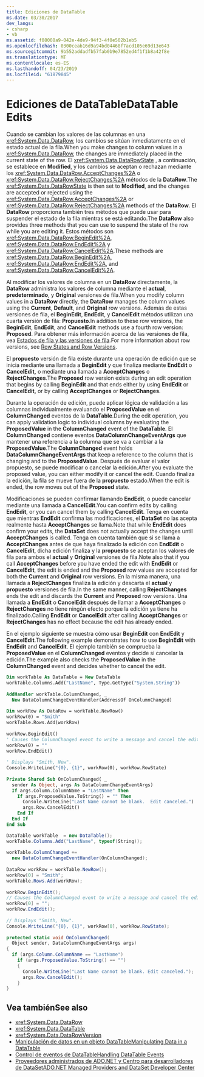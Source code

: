 ```yaml
---
title: Ediciones de DataTable
ms.date: 03/30/2017
dev_langs:
- csharp
- vb
ms.assetid: f08008a9-042e-4de9-94f3-4f0e502b1eb5
ms.openlocfilehash: 0300ceab16d9a94bd04468f7acd105e69d13e643
ms.sourcegitcommit: 9b552addadfb57fab0b9e7852ed4f1f1b8a42f8e
ms.translationtype: MT
ms.contentlocale: es-ES
ms.lasthandoff: 04/23/2019
ms.locfileid: "61879845"
---
```

# <a name="datatable-edits"></a><span data-ttu-id="9c5b3-102">Ediciones de DataTable</span><span class="sxs-lookup"><span data-stu-id="9c5b3-102">DataTable Edits</span></span>
<span data-ttu-id="9c5b3-103">Cuando se cambian los valores de las columnas en una <xref:System.Data.DataRow>, los cambios se sitúan inmediatamente en el estado actual de la fila.</span><span class="sxs-lookup"><span data-stu-id="9c5b3-103">When you make changes to column values in a <xref:System.Data.DataRow>, the changes are immediately placed in the current state of the row.</span></span> <span data-ttu-id="9c5b3-104">El <xref:System.Data.DataRowState> , a continuación, se establece en **Modified**, y los cambios se aceptan o rechazan mediante los <xref:System.Data.DataRow.AcceptChanges%2A> o <xref:System.Data.DataRow.RejectChanges%2A> métodos de la **DataRow**.</span><span class="sxs-lookup"><span data-stu-id="9c5b3-104">The <xref:System.Data.DataRowState> is then set to **Modified**, and the changes are accepted or rejected using the <xref:System.Data.DataRow.AcceptChanges%2A> or <xref:System.Data.DataRow.RejectChanges%2A> methods of the **DataRow**.</span></span> <span data-ttu-id="9c5b3-105">El **DataRow** proporciona también tres métodos que puede usar para suspender el estado de la fila mientras se está editando.</span><span class="sxs-lookup"><span data-stu-id="9c5b3-105">The **DataRow** also provides three methods that you can use to suspend the state of the row while you are editing it.</span></span> <span data-ttu-id="9c5b3-106">Estos métodos son <xref:System.Data.DataRow.BeginEdit%2A>, <xref:System.Data.DataRow.EndEdit%2A> y <xref:System.Data.DataRow.CancelEdit%2A>.</span><span class="sxs-lookup"><span data-stu-id="9c5b3-106">These methods are <xref:System.Data.DataRow.BeginEdit%2A>, <xref:System.Data.DataRow.EndEdit%2A>, and <xref:System.Data.DataRow.CancelEdit%2A>.</span></span>  
  
 <span data-ttu-id="9c5b3-107">Al modificar los valores de columna en un **DataRow** directamente, la **DataRow** administra los valores de columna mediante el **actual**, **predeterminado**, y **Original** versiones de fila.</span><span class="sxs-lookup"><span data-stu-id="9c5b3-107">When you modify column values in a **DataRow** directly, the **DataRow** manages the column values using the **Current**, **Default**, and **Original** row versions.</span></span> <span data-ttu-id="9c5b3-108">Además de estas versiones de fila, el **BeginEdit**, **EndEdit**, y **CancelEdit** métodos utilizan una cuarta versión de fila: **Propuesto**.</span><span class="sxs-lookup"><span data-stu-id="9c5b3-108">In addition to these row versions, the **BeginEdit**, **EndEdit**, and **CancelEdit** methods use a fourth row version: **Proposed**.</span></span> <span data-ttu-id="9c5b3-109">Para obtener más información acerca de las versiones de fila, vea [Estados de fila y las versiones de fila](../../../../../docs/framework/data/adonet/dataset-datatable-dataview/row-states-and-row-versions.md).</span><span class="sxs-lookup"><span data-stu-id="9c5b3-109">For more information about row versions, see [Row States and Row Versions](../../../../../docs/framework/data/adonet/dataset-datatable-dataview/row-states-and-row-versions.md).</span></span>  
  
 <span data-ttu-id="9c5b3-110">El **propuesto** versión de fila existe durante una operación de edición que se inicia mediante una llamada a **BeginEdit** y que finaliza mediante **EndEdit** o **CancelEdit,**  o mediante una llamada a **AcceptChanges** o **RejectChanges**.</span><span class="sxs-lookup"><span data-stu-id="9c5b3-110">The **Proposed** row version exists during an edit operation that begins by calling **BeginEdit** and that ends either by using **EndEdit** or **CancelEdit,** or by calling **AcceptChanges** or **RejectChanges**.</span></span>  
  
 <span data-ttu-id="9c5b3-111">Durante la operación de edición, puede aplicar lógica de validación a las columnas individualmente evaluando el **ProposedValue** en el **ColumnChanged** eventos de la **DataTable**.</span><span class="sxs-lookup"><span data-stu-id="9c5b3-111">During the edit operation, you can apply validation logic to individual columns by evaluating the **ProposedValue** in the **ColumnChanged** event of the **DataTable**.</span></span> <span data-ttu-id="9c5b3-112">El **ColumnChanged** contiene eventos **DataColumnChangeEventArgs** que mantener una referencia a la columna que se va a cambiar a la **ProposedValue**.</span><span class="sxs-lookup"><span data-stu-id="9c5b3-112">The **ColumnChanged** event holds **DataColumnChangeEventArgs** that keep a reference to the column that is changing and to the **ProposedValue**.</span></span> <span data-ttu-id="9c5b3-113">Después de evaluar el valor propuesto, se puede modificar o cancelar la edición.</span><span class="sxs-lookup"><span data-stu-id="9c5b3-113">After you evaluate the proposed value, you can either modify it or cancel the edit.</span></span> <span data-ttu-id="9c5b3-114">Cuando finaliza la edición, la fila se mueve fuera de la **propuesto** estado.</span><span class="sxs-lookup"><span data-stu-id="9c5b3-114">When the edit is ended, the row moves out of the **Proposed** state.</span></span>  
  
 <span data-ttu-id="9c5b3-115">Modificaciones se pueden confirmar llamando **EndEdit**, o puede cancelar mediante una llamada a **CancelEdit**.</span><span class="sxs-lookup"><span data-stu-id="9c5b3-115">You can confirm edits by calling **EndEdit**, or you can cancel them by calling **CancelEdit**.</span></span> <span data-ttu-id="9c5b3-116">Tenga en cuenta que mientras **EndEdit** confirma las modificaciones, el **DataSet** no las acepta realmente hasta **AcceptChanges** se llama.</span><span class="sxs-lookup"><span data-stu-id="9c5b3-116">Note that while **EndEdit** does confirm your edits, the **DataSet** does not actually accept the changes until **AcceptChanges** is called.</span></span> <span data-ttu-id="9c5b3-117">Tenga en cuenta también que si se llama a **AcceptChanges** antes de que haya finalizado la edición con **EndEdit** o **CancelEdit**, dicha edición finaliza y la **propuesto** se aceptan los valores de fila para ambos el **actual** y **Original** versiones de fila.</span><span class="sxs-lookup"><span data-stu-id="9c5b3-117">Note also that if you call **AcceptChanges** before you have ended the edit with **EndEdit** or **CancelEdit**, the edit is ended and the **Proposed** row values are accepted for both the **Current** and **Original** row versions.</span></span> <span data-ttu-id="9c5b3-118">En la misma manera, una llamada a **RejectChanges** finaliza la edición y descarta el **actual** y **propuesto** versiones de fila.</span><span class="sxs-lookup"><span data-stu-id="9c5b3-118">In the same manner, calling **RejectChanges** ends the edit and discards the **Current** and **Proposed** row versions.</span></span> <span data-ttu-id="9c5b3-119">Una llamada a **EndEdit** o **CancelEdit** después de llamar a **AcceptChanges** o **RejectChanges** no tiene ningún efecto porque la edición ya tiene ha finalizado.</span><span class="sxs-lookup"><span data-stu-id="9c5b3-119">Calling **EndEdit** or **CancelEdit** after calling **AcceptChanges** or **RejectChanges** has no effect because the edit has already ended.</span></span>  
  
 <span data-ttu-id="9c5b3-120">En el ejemplo siguiente se muestra cómo usar **BeginEdit** con **EndEdit** y **CancelEdit**.</span><span class="sxs-lookup"><span data-stu-id="9c5b3-120">The following example demonstrates how to use **BeginEdit** with **EndEdit** and **CancelEdit**.</span></span> <span data-ttu-id="9c5b3-121">El ejemplo también se comprueba la **ProposedValue** en el **ColumnChanged** eventos y decide si cancelar la edición.</span><span class="sxs-lookup"><span data-stu-id="9c5b3-121">The example also checks the **ProposedValue** in the **ColumnChanged** event and decides whether to cancel the edit.</span></span>  
  
```vb  
Dim workTable As DataTable = New DataTable  
workTable.Columns.Add("LastName", Type.GetType("System.String"))  
  
AddHandler workTable.ColumnChanged, _  
  New DataColumnChangeEventHandler(AddressOf OnColumnChanged)  
  
Dim workRow As DataRow = workTable.NewRow()  
workRow(0) = "Smith"  
workTable.Rows.Add(workRow)  
  
workRow.BeginEdit()  
' Causes the ColumnChanged event to write a message and cancel the edit.  
workRow(0) = ""       
workRow.EndEdit()  
  
' Displays "Smith, New".  
Console.WriteLine("{0}, {1}", workRow(0), workRow.RowState)  
  
Private Shared Sub OnColumnChanged( _  
  sender As Object, args As DataColumnChangeEventArgs)  
  If args.Column.ColumnName = "LastName" Then  
    If args.ProposedValue.ToString() = "" Then  
      Console.WriteLine("Last Name cannot be blank.  Edit canceled.")  
      args.Row.CancelEdit()  
    End If  
  End If  
End Sub  
```  
  
```csharp  
DataTable workTable  = new DataTable();  
workTable.Columns.Add("LastName", typeof(String));  
  
workTable.ColumnChanged +=   
  new DataColumnChangeEventHandler(OnColumnChanged);  
  
DataRow workRow = workTable.NewRow();  
workRow[0] = "Smith";  
workTable.Rows.Add(workRow);  
  
workRow.BeginEdit();  
// Causes the ColumnChanged event to write a message and cancel the edit.  
workRow[0] = "";       
workRow.EndEdit();  
  
// Displays "Smith, New".  
Console.WriteLine("{0}, {1}", workRow[0], workRow.RowState);    
  
protected static void OnColumnChanged(  
  Object sender, DataColumnChangeEventArgs args)  
{  
  if (args.Column.ColumnName == "LastName")  
    if (args.ProposedValue.ToString() == "")  
    {  
      Console.WriteLine("Last Name cannot be blank. Edit canceled.");  
      args.Row.CancelEdit();  
    }  
}  
```  
  
## <a name="see-also"></a><span data-ttu-id="9c5b3-122">Vea también</span><span class="sxs-lookup"><span data-stu-id="9c5b3-122">See also</span></span>

- <xref:System.Data.DataRow>
- <xref:System.Data.DataTable>
- <xref:System.Data.DataRowVersion>
- [<span data-ttu-id="9c5b3-123">Manipulación de datos en un objeto DataTable</span><span class="sxs-lookup"><span data-stu-id="9c5b3-123">Manipulating Data in a DataTable</span></span>](../../../../../docs/framework/data/adonet/dataset-datatable-dataview/manipulating-data-in-a-datatable.md)
- [<span data-ttu-id="9c5b3-124">Control de eventos de DataTable</span><span class="sxs-lookup"><span data-stu-id="9c5b3-124">Handling DataTable Events</span></span>](../../../../../docs/framework/data/adonet/dataset-datatable-dataview/handling-datatable-events.md)
- [<span data-ttu-id="9c5b3-125">Proveedores administrados de ADO.NET y Centro para desarrolladores de DataSet</span><span class="sxs-lookup"><span data-stu-id="9c5b3-125">ADO.NET Managed Providers and DataSet Developer Center</span></span>](https://go.microsoft.com/fwlink/?LinkId=217917)
